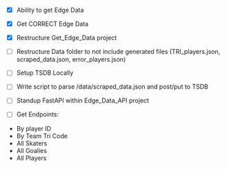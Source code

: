 - [X] Ability to get Edge Data

- [X] Get CORRECT Edge Data

- [X] Restructure Get_Edge_Data project

- [ ] Restructure Data folder to not include generated files (TRI_players.json, scraped_data.json, error_players.json)

- [ ] Setup TSDB Locally

- [ ] Write script to parse /data/scraped_data.json and post/put to TSDB

- [ ] Standup FastAPI within Edge_Data_API project

- [ ] Get Endpoints:
- By player ID
- By Team Tri Code
- All Skaters
- All Goalies
- All Players